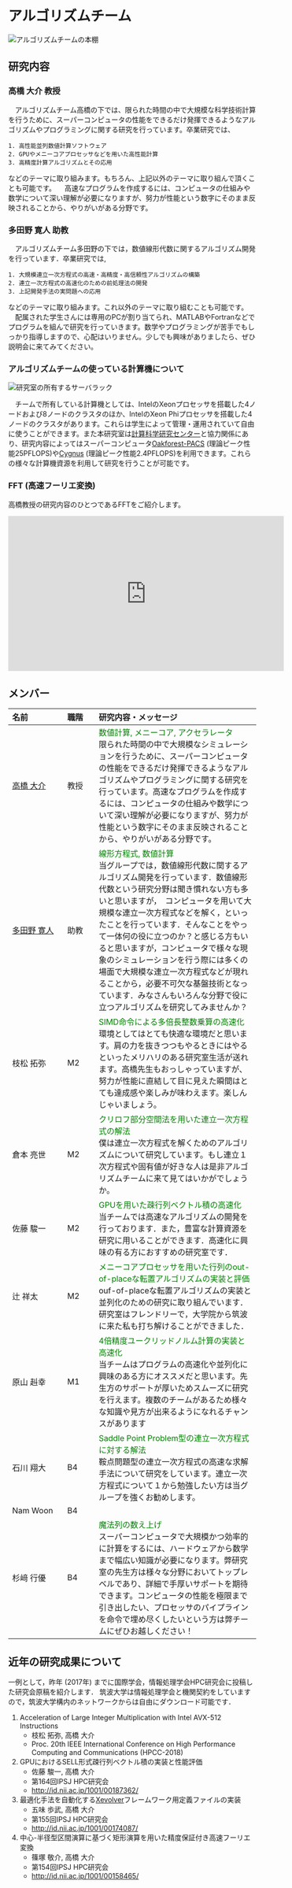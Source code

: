 アルゴリズムチーム
==================

<!--
チーム概要
----------
-->

![アルゴリズムチームの本棚](ateam-bookshelf.jpg)

研究内容
--------

### 高橋 大介 教授 ###

　アルゴリズムチーム高橋の下では、限られた時間の中で大規模な科学技術計算を行うために、スーパーコンピュータの性能をできるだけ発揮できるようなアルゴリズムやプログラミングに関する研究を行っています。卒業研究では、

    1. 高性能並列数値計算ソフトウェア
    2. GPUやメニーコアプロセッサなどを用いた高性能計算
    3. 高精度計算アルゴリズムとその応用

などのテーマに取り組みます。もちろん、上記以外のテーマに取り組んで頂くことも可能です。
　高速なプログラムを作成するには、コンピュータの仕組みや数学について深い理解が必要になりますが、努力が性能という数字にそのまま反映されることから、やりがいがある分野です。

### 多田野 寛人 助教 ###

　アルゴリズムチーム多田野の下では，数値線形代数に関するアルゴリズム開発を行っています．卒業研究では,

    1. 大規模連立一次方程式の高速・高精度・高信頼性アルゴリズムの構築
    2. 連立一次方程式の高速化のための前処理法の開発
    3. 上記開発手法の実問題への応用

などのテーマに取り組みます。これ以外のテーマに取り組むことも可能です。
　配属された学生さんには専用のPCが割り当てられ、MATLABやFortranなどでプログラムを組んで研究を行っていきます。数学やプログラミングが苦手でもしっかり指導しますので、心配はいりません。少しでも興味がありましたら、ぜひ説明会に来てみてください。

### アルゴリズムチームの使っている計算機について ###

![研究室の所有するサーバラック](server-front.jpg)
<!--
　研究室で所有している計算機としては、一般的なCPUを搭載した4ノードおよび8ノードのクラスタのほか、GPUを搭載した4ノードのクラスタ、メニーコアプロセッサの[Intel Xeon Phi](https://www.intel.co.jp/content/www/jp/ja/products/processors/xeon-phi/xeon-phi-processors.html)（通称MIC）を搭載した4ノードのクラスタがあります。これらは学生によって管理・運用されていて自由に使うことができます。 また本研究室は[計算科学研究センター](http://www.ccs.tsukuba.ac.jp)と協力関係にあり、研究内容によっては筑波大学と東京大学が共同運営する最先端共同HPC基盤施設のスーパーコンピュータ[Oakforest-PACS](http://jcahpc.jp/ofp/ofp_intro.html)や、筑波大学のスーパーコンピュータ[COMA](https://www.ccs.tsukuba.ac.jp/supercomputer/#COMA)を利用できます。Oakforest-PACSは2016年の12月から運用が開始された総ピーク演算性能が25ペタフロップスに達する大規模なXeon Phiクラスタ、COMAは2014年の4月から運用が開始された総ピーク演算性能1.001ペタフロップスに達する大規模なMICクラスタであり、多数のノードを使用した大規模な計算を行うことが可能です。これらの様々な計算機資源を利用して研究を行うことが可能です。個人では手に入れられないような計算機で自分のプログラムを走らせてみませんか？ 
-->
　チームで所有している計算機としては、IntelのXeonプロセッサを搭載した4ノードおよび8ノードのクラスタのほか、IntelのXeon Phiプロセッサを搭載した4ノードのクラスタがあります。これらは学生によって管理・運用されていて自由に使うことができます。また本研究室は[計算科学研究センター](https://www.ccs.tsukuba.ac.jp)と協力関係にあり、研究内容によってはスーパーコンピュータ[Oakforest-PACS](https://www.cc.u-tokyo.ac.jp/supercomputer/ofp/service) (理論ピーク性能25PFLOPS)や[Cygnus](http://www.ccs.tsukuba.ac.jp/supercomputer/#Cygnus) (理論ピーク性能2.4PFLOPS)を利用できます。これらの様々な計算機資源を利用して研究を行うことが可能です。


### FFT (高速フーリエ変換)
高橋教授の研究内容のひとつであるFFTをご紹介します。
<iframe width="560" height="315" src="https://www.youtube.com/embed/IE9VGhB-0Bo" frameborder="0" allowfullscreen></iframe>

<!--
他チームとの協力
----------------
-->

メンバー
----------------

| <span style="display: inline-block; width: 6em;">名前</span> | <span style="display: inline-block; width: 3em;">職階</span> | 研究内容・メッセージ |
|:-----|:---|:-------------------------|
|[高橋 大介](http://www.hpcs.cs.tsukuba.ac.jp/~daisuke/)|教授|<font color="green">数値計算, メニーコア, アクセラレータ</font><br>限られた時間の中で大規模なシミュレーションを行うために、スーパーコンピュータの性能をできるだけ発揮できるようなアルゴリズムやプログラミングに関する研究を行っています。高速なプログラムを作成するには、コンピュータの仕組みや数学について深い理解が必要になりますが、努力が性能という数字にそのまま反映されることから、やりがいがある分野です。|
|[多田野 寛人](http://www.hpcs.cs.tsukuba.ac.jp/~tadano/)|助教|<font color="green">線形方程式, 数値計算</font><br>当グループでは，数値線形代数に関するアルゴリズム開発を行っています．数値線形代数という研究分野は聞き慣れない方も多いと思いますが，　コンピュータを用いて大規模な連立一次方程式などを解く，といったことを行っています．そんなことをやって一体何の役に立つのか？と感じる方もいると思いますが，コンピュータで様々な現象のシミュレーションを行う際には多くの場面で大規模な連立一次方程式などが現れることから，必要不可欠な基盤技術となっています．みなさんもいろんな分野で役に立つアルゴリズムを研究してみませんか？|
|枝松 拓弥|M2|<font color="green">SIMD命令による多倍長整数乗算の高速化</font><br>環境としてはとても快適な環境だと思います。肩の力を抜きつつもやるときにはやるといったメリハリのある研究室生活が送れます。高橋先生もおっしゃっていますが、努力が性能に直結して目に見えた瞬間はとても達成感や楽しみが味わえます。楽しんじゃいましょう。|
|倉本 亮世|M2|<font color="green">クリロフ部分空間法を用いた連立一次方程式の解法</font><br>僕は連立一次方程式を解くためのアルゴリズムについて研究しています。もし連立１次方程式や固有値が好きな人は是非アルゴリズムチームに来て見てはいかがでしょうか。<br>|
|佐藤 駿一|M2|<font color="green">GPUを用いた疎行列ベクトル積の高速化</font><br>当チームでは高速なアルゴリズムの開発を行っております．また，豊富な計算資源を研究に用いることができます．高速化に興味の有る方におすすめの研究室です．<br>|
|辻 祥太|M2|<font color="green">メニーコアプロセッサを用いた行列のout-of-placeな転置アルゴリズムの実装と評価</font><br>ouf-of-placeな転置アルゴリズムの実装と並列化のための研究に取り組んでいます．研究室はフレンドリーで，大学院から筑波に来た私も打ち解けることができました．|
|原山 赳幸|M1|<font color="green">4倍精度ユークリッドノルム計算の実装と高速化</font><br>当チームはプログラムの高速化や並列化に興味のある方にオススメだと思います。先生方のサポートが厚いためスムーズに研究を行えます。複数のチームがあるため様々な知識や見方が出来るようになれるチャンスがあります|
|石川 翔大|B4|<font color="green">Saddle Point Problem型の連立一次方程式に対する解法</font><br>鞍点問題型の連立一次方程式の高速な求解手法について研究をしています。連立一次方程式について１から勉強したい方は当グループを強くお勧めします。|
|Nam Woon|B4||
|杉﨑 行優|B4|<font color="green">魔法列の数え上げ</font><br>スーパーコンピュータで大規模かつ効率的に計算をするには、ハードウェアから数学まで幅広い知識が必要になります。弊研究室の先生方は様々な分野においてトップレベルであり、詳細で手厚いサポートを期待できます。コンピュータの性能を極限まで引き出したい、プロセッサのパイプラインを命令で埋め尽くしたいという方は弊チームにぜひお越しください！|

近年の研究成果について
----------------------

一例として，昨年 (2017年) までに国際学会，情報処理学会HPC研究会に投稿した研究会原稿を紹介します．
筑波大学は情報処理学会と機関契約をしていますので，筑波大学構内のネットワークからは自由にダウンロード可能です．

1. Acceleration of Large Integer Multiplication with Intel AVX-512 Instructions
    - 枝松 拓弥, 高橋 大介
    - Proc. 20th IEEE International Conference on High Performance Computing and Communications (HPCC-2018)
1. GPUにおけるSELL形式疎行列ベクトル積の実装と性能評価
    - 佐藤 駿一, 高橋 大介
    - 第164回IPSJ HPC研究会
    - http://id.nii.ac.jp/1001/00187362/
1. 最適化手法を自動化する[Xevolver](http://xev.arch.is.tohoku.ac.jp/ja/)フレームワーク用定義ファイルの実装
    - 五味 歩武, 高橋 大介
    - 第155回IPSJ HPC研究会
    -  http://id.nii.ac.jp/1001/00174087/
1. 中心-半径型区間演算に基づく矩形演算を用いた精度保証付き高速フーリエ変換
    - 篠塚 敬介, 高橋 大介
    - 第154回IPSJ HPC研究会
    - http://id.nii.ac.jp/1001/00158465/
